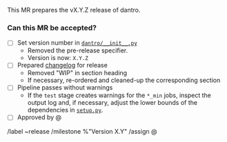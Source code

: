 <!-- Use this template for MRs that prepare for a dantro release. -->

<!-- 1 - Set as MR title: Prepare release of vX.Y.Z -->

<!-- 2 - Fill in the MR description and the checklist below. -->

This MR prepares the vX.Y.Z release of dantro.


### Can this MR be accepted?
- [ ] Set version number in [`dantro/__init__.py`](dantro/__init__.py)
   - Removed the pre-release specifier.
   - Version is now: `X.Y.Z`
- [ ] Prepared [changelog](CHANGELOG.md) for release
   - Removed "WIP" in section heading
   - If necessary, re-ordered and cleaned-up the corresponding section
- [ ] Pipeline passes without warnings
   - If the `test` stage creates warnings for the `*_min` jobs, inspect the output log and, if necessary, adjust the lower bounds of the dependencies in [`setup.py`](setup.py).
- [ ] Approved by @  <!-- only necessary if there are substantial changes -->

<!-- 3 - If you are not allowed to merge, assign a maintainer now. -->

<!-- 4 - Adjust the following quick commands: -->
/label ~release
/milestone %"Version X.Y"
/assign @
